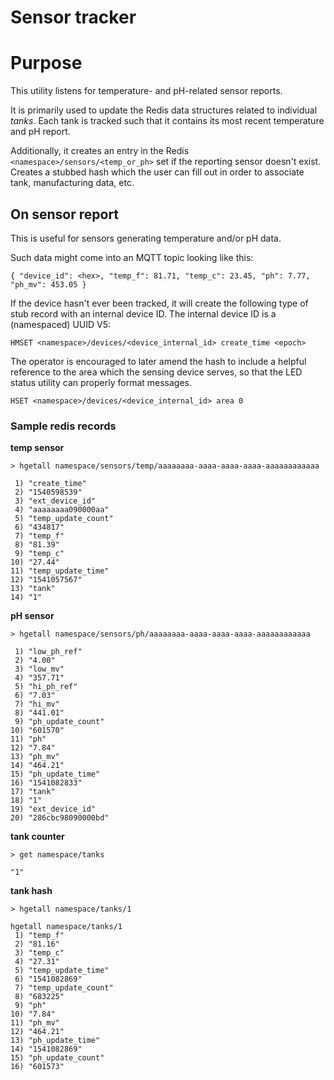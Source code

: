 # Sensor tracker

# Purpose

This utility listens for temperature- and pH-related sensor reports.

It is primarily used to update the Redis data structures related to individual _tanks_.  Each tank is tracked such that it contains its most recent temperature and pH report.

Additionally, it creates an entry in the Redis `<namespace>/sensors/<temp_or_ph>` set if the reporting sensor doesn't exist.  Creates a stubbed hash which the user can fill out in order to associate tank, manufacturing data, etc.

## On sensor report

This is useful for sensors generating temperature and/or pH data.

Such data might come into an MQTT topic looking like this:

```
{ "device_id": <hex>, "temp_f": 81.71, "temp_c": 23.45, "ph": 7.77, "ph_mv": 453.05 }
```

If the device hasn't ever been tracked, it will create the following type of stub record with an internal device ID.  The internal device ID is a (namespaced) UUID V5:

```
HMSET <namespace>/devices/<device_internal_id> create_time <epoch>
```

The operator is encouraged to later amend the hash to include
a helpful reference to the area which the sensing device serves, so
that the LED status utility can properly format messages.

```
HSET <namespace>/devices/<device_internal_id> area 0
```

### Sample redis records

**temp sensor**

`> hgetall namespace/sensors/temp/aaaaaaaa-aaaa-aaaa-aaaa-aaaaaaaaaaaa`

```
 1) "create_time"
 2) "1540598539"
 3) "ext_device_id"
 4) "aaaaaaaa090000aa"
 5) "temp_update_count"
 6) "434817"
 7) "temp_f"
 8) "81.39"
 9) "temp_c"
10) "27.44"
11) "temp_update_time"
12) "1541057567"
13) "tank"
14) "1"
```

**pH sensor**

`> hgetall namespace/sensors/ph/aaaaaaaa-aaaa-aaaa-aaaa-aaaaaaaaaaaa`

```
 1) "low_ph_ref"
 2) "4.00"
 3) "low_mv"
 4) "357.71"
 5) "hi_ph_ref"
 6) "7.03"
 7) "hi_mv"
 8) "441.01"
 9) "ph_update_count"
10) "601570"
11) "ph"
12) "7.84"
13) "ph_mv"
14) "464.21"
15) "ph_update_time"
16) "1541082833"
17) "tank"
18) "1"
19) "ext_device_id"
20) "286cbc98090000bd"
```

**tank counter**

`> get namespace/tanks`

```
"1"
```

**tank hash**

`> hgetall namespace/tanks/1`

```
hgetall namespace/tanks/1
 1) "temp_f"
 2) "81.16"
 3) "temp_c"
 4) "27.31"
 5) "temp_update_time"
 6) "1541082869"
 7) "temp_update_count"
 8) "683225"
 9) "ph"
10) "7.84"
11) "ph_mv"
12) "464.21"
13) "ph_update_time"
14) "1541082869"
15) "ph_update_count"
16) "601573"
```
